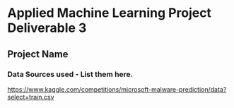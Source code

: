 # Applied Machine Learning Project Deliverable 3
## Project Name

### Data Sources used - List them here.
https://www.kaggle.com/competitions/microsoft-malware-prediction/data?select=train.csv